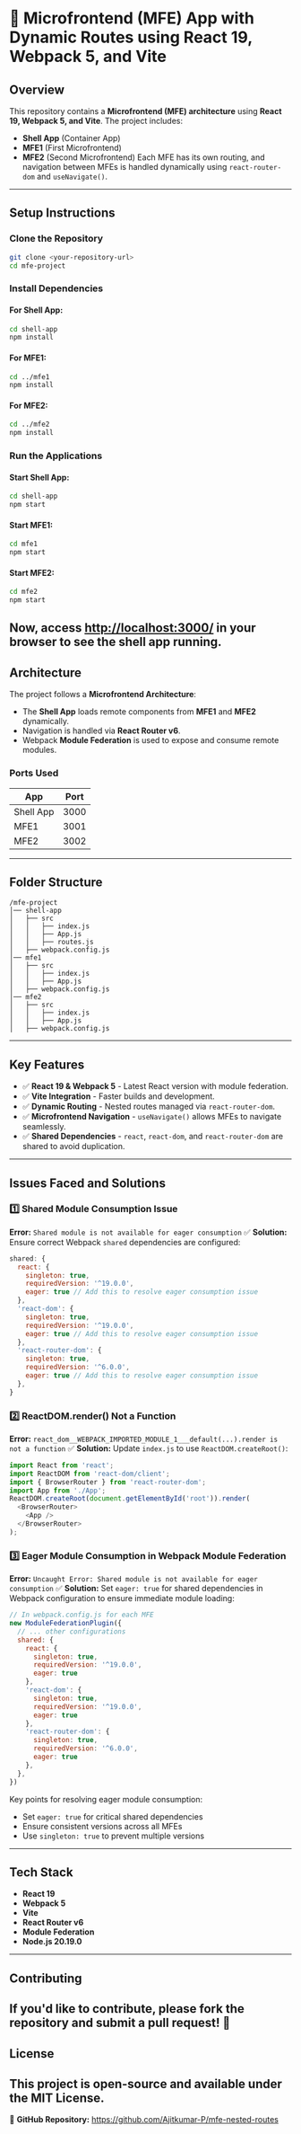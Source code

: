 # 🚀 Microfrontend (MFE) App with Dynamic Routes using React 19, Webpack 5, and Vite
## Overview
This repository contains a **Microfrontend (MFE) architecture** using **React 19, Webpack 5, and Vite**. The project includes:
- **Shell App** (Container App)
- **MFE1** (First Microfrontend)
- **MFE2** (Second Microfrontend)
Each MFE has its own routing, and navigation between MFEs is handled dynamically using `react-router-dom` and `useNavigate()`.
---
## Setup Instructions
### Clone the Repository
```sh
git clone <your-repository-url>
cd mfe-project
```
### Install Dependencies
#### For Shell App:
```sh
cd shell-app
npm install
```
#### For MFE1:
```sh
cd ../mfe1
npm install
```
#### For MFE2:
```sh
cd ../mfe2
npm install
```
### Run the Applications
#### Start Shell App:
```sh
cd shell-app
npm start
```
#### Start MFE1:
```sh
cd mfe1
npm start
```
#### Start MFE2:
```sh
cd mfe2
npm start
```
Now, access **[http://localhost:3000/](http://localhost:3000/)** in your browser to see the shell app running.
---
## Architecture
The project follows a **Microfrontend Architecture**:
- The **Shell App** loads remote components from **MFE1** and **MFE2** dynamically.
- Navigation is handled via **React Router v6**.
- Webpack **Module Federation** is used to expose and consume remote modules.
### Ports Used
| App       | Port  |
|-----------|------|
| Shell App | 3000 |
| MFE1      | 3001 |
| MFE2      | 3002 |
---
## Folder Structure
```
/mfe-project
│── shell-app
│   ├── src
│   │   ├── index.js
│   │   ├── App.js
│   │   ├── routes.js
│   ├── webpack.config.js
│── mfe1
│   ├── src
│   │   ├── index.js
│   │   ├── App.js
│   ├── webpack.config.js
│── mfe2
│   ├── src
│   │   ├── index.js
│   │   ├── App.js
│   ├── webpack.config.js
```
---
## Key Features
- ✅ **React 19 & Webpack 5** - Latest React version with module federation.
- ✅ **Vite Integration** - Faster builds and development.
- ✅ **Dynamic Routing** - Nested routes managed via `react-router-dom`.
- ✅ **Microfrontend Navigation** - `useNavigate()` allows MFEs to navigate seamlessly.
- ✅ **Shared Dependencies** - `react`, `react-dom`, and `react-router-dom` are shared to avoid duplication.
---
## Issues Faced and Solutions
### 1️⃣ Shared Module Consumption Issue
**Error:** `Shared module is not available for eager consumption`
✅ **Solution:** Ensure correct Webpack `shared` dependencies are configured:
```js
shared: {
  react: { 
    singleton: true, 
    requiredVersion: '^19.0.0',
    eager: true // Add this to resolve eager consumption issue
  },
  'react-dom': { 
    singleton: true, 
    requiredVersion: '^19.0.0',
    eager: true // Add this to resolve eager consumption issue
  },
  'react-router-dom': { 
    singleton: true, 
    requiredVersion: '^6.0.0',
    eager: true // Add this to resolve eager consumption issue
  },
}
```

### 2️⃣ ReactDOM.render() Not a Function
**Error:** `react_dom__WEBPACK_IMPORTED_MODULE_1___default(...).render is not a function`
✅ **Solution:** Update `index.js` to use `ReactDOM.createRoot()`:
```js
import React from 'react';
import ReactDOM from 'react-dom/client';
import { BrowserRouter } from 'react-router-dom';
import App from './App';
ReactDOM.createRoot(document.getElementById('root')).render(
  <BrowserRouter>
    <App />
  </BrowserRouter>
);
```

### 3️⃣ Eager Module Consumption in Webpack Module Federation
**Error:** `Uncaught Error: Shared module is not available for eager consumption`
✅ **Solution:** Set `eager: true` for shared dependencies in Webpack configuration to ensure immediate module loading:
```js
// In webpack.config.js for each MFE
new ModuleFederationPlugin({
  // ... other configurations
  shared: {
    react: { 
      singleton: true, 
      requiredVersion: '^19.0.0', 
      eager: true 
    },
    'react-dom': { 
      singleton: true, 
      requiredVersion: '^19.0.0', 
      eager: true 
    },
    'react-router-dom': { 
      singleton: true, 
      requiredVersion: '^6.0.0', 
      eager: true 
    },
  },
})
```

Key points for resolving eager module consumption:
- Set `eager: true` for critical shared dependencies
- Ensure consistent versions across all MFEs
- Use `singleton: true` to prevent multiple versions
---
## Tech Stack
- **React 19**
- **Webpack 5**
- **Vite**
- **React Router v6**
- **Module Federation**
- **Node.js 20.19.0**
---
## Contributing
If you'd like to contribute, please fork the repository and submit a pull request! 🚀
---
## License
This project is open-source and available under the MIT License.
---
📌 **GitHub Repository:** https://github.com/Ajitkumar-P/mfe-nested-routes
